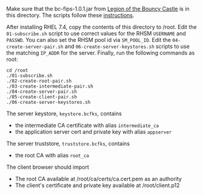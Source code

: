 Make sure that the bc-fips-1.0.1.jar from [Legion of the Bouncy Castle](https://bouncycastle.org/fips-java)
is in this directory.  The scripts follow these
[instructions](https://jamielinux.com/docs/openssl-certificate-authority/index.html).

After installing RHEL 7.4, copy the contents of this directory to
/root.  Edit the `01-subscribe.sh` script to use correct values for
the RHSM `USERNAME` and `PASSWD`.  You can also set the RHSM pool
id via `SM_POOL_ID`.  Edit the `04-create-server-pair.sh` and
`06-create-server-keystores.sh` scripts to use the matching `IP_ADDR`
for the server.  Finally, run the following commands as root:

    cd /root
    ./01-subscribe.sh
    ./02-create-root-pair.sh
    ./03-create-intermediate-pair.sh
    ./04-create-server-pair.sh
    ./05-create-client-pair.sh
    ./06-create-server-keystores.sh

The server keystore, `keystore.bcfks`, contains
 
* the intermediate CA certificate with alias `intermediate_ca`
* the application server cert and private key with alias `appserver`
    
The server truststore, `truststore.bcfks`, contains

* the root CA with alias `root_ca`

The client browser should import

* The root CA available at /root/ca/certs/ca.cert.pem as an authority
* The client's certificate and private key available at /root/client.p12

